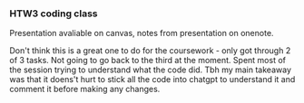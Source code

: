 ### HTW3 coding class

Presentation avaliable on canvas, notes from presentation on onenote.

Don't think this is a great one to do for the coursework - only got through 2 of 3 tasks. Not going to go back to the third at the moment. Spent most of the session trying to understand what the code did. Tbh my main takeaway was that it doens't hurt to stick all the code into chatgpt to understand it and comment it before making any changes. 
